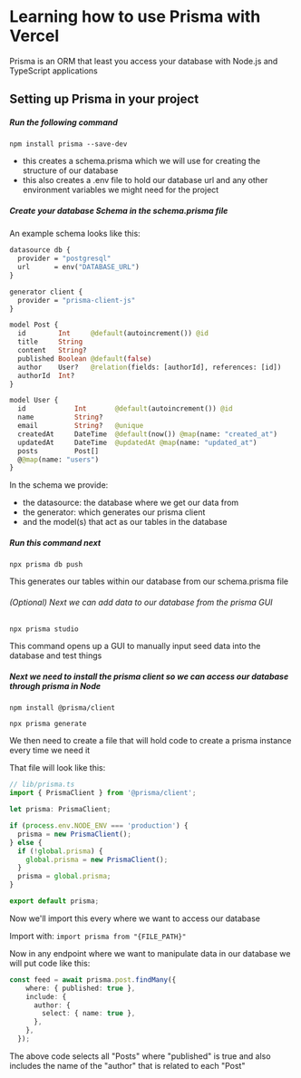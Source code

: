 # Learning how to use Prisma with Vercel

Prisma is an ORM that least you access your database with Node.js and TypeScript applications


## Setting up Prisma in your project
##### Run the following command

`npm install prisma --save-dev`

- this creates a schema.prisma which we will use for creating the structure of our database
- this also creates a .env file to hold our database url and any other environment variables we might need for the project

##### Create your database Schema in the schema.prisma file

An example schema looks like this:

```graphql
datasource db {
  provider = "postgresql"
  url      = env("DATABASE_URL")
}

generator client {
  provider = "prisma-client-js"
}

model Post {
  id        Int     @default(autoincrement()) @id
  title     String
  content   String?
  published Boolean @default(false)
  author    User?   @relation(fields: [authorId], references: [id])
  authorId  Int?
}

model User {
  id            Int       @default(autoincrement()) @id
  name          String?
  email         String?   @unique
  createdAt     DateTime  @default(now()) @map(name: "created_at")
  updatedAt     DateTime  @updatedAt @map(name: "updated_at")
  posts         Post[]
  @@map(name: "users")
}
```

In the schema we provide:
- the datasource: the database where we get our data from
- the generator: which generates our prisma client 
- and the  model(s) that act as our tables in the database

##### Run this command next
`npx prisma db push`

This generates our tables within our database from our schema.prisma file

###### (Optional) Next we can add data to our database from the prisma GUI
`npx prisma studio`

This command opens up a GUI to manually input seed data into the database and test things

##### Next we need to install the prisma client so we can access our database through prisma in Node

`npm install @prisma/client`

`npx prisma generate`

We then need to create a file that will hold code to create a prisma instance every time we need it

That file will look like this: 
```ts
// lib/prisma.ts
import { PrismaClient } from '@prisma/client';

let prisma: PrismaClient;

if (process.env.NODE_ENV === 'production') {
  prisma = new PrismaClient();
} else {
  if (!global.prisma) {
    global.prisma = new PrismaClient();
  }
  prisma = global.prisma;
}

export default prisma;
```

Now we'll import this every where we want to access our database

Import with:
`import prisma from "{FILE_PATH}"`

Now in any endpoint where we want to manipulate data in our database we will put code like this:

```ts
const feed = await prisma.post.findMany({
    where: { published: true },
    include: {
      author: {
        select: { name: true },
      },
    },
  });
```

The above code selects all "Posts" where "published" is true and also includes the name of the "author" that is related to each "Post"